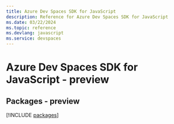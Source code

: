 ```yaml
---
title: Azure Dev Spaces SDK for JavaScript
description: Reference for Azure Dev Spaces SDK for JavaScript
ms.date: 03/22/2024
ms.topic: reference
ms.devlang: javascript
ms.service: devspaces
---
```

# Azure Dev Spaces SDK for JavaScript - preview
## Packages - preview
[!INCLUDE [packages](dev-spaces-index.md)]